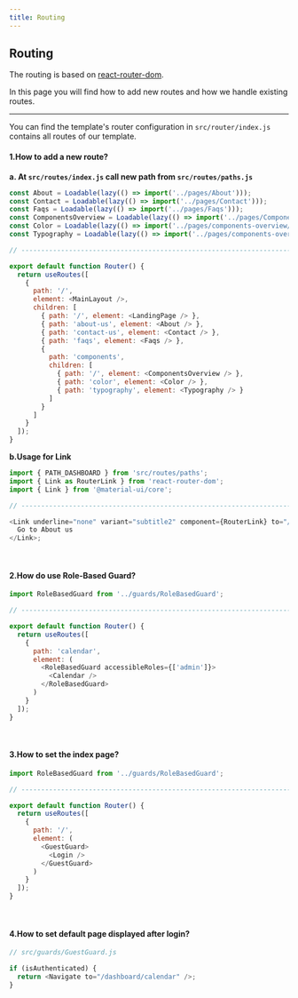 ```yaml
---
title: Routing
---
```


## Routing

The routing is based on [react-router-dom](https://reactrouter.com/web/guides/quick-start).

In this page you will find how to add new routes and how we handle existing routes.

---

You can find the template's router configuration in `src/router/index.js` contains all routes of our template.

#### 1.How to add a new route?

**a. At `src/routes/index.js` call new path from `src/routes/paths.js`**

```js
const About = Loadable(lazy(() => import('../pages/About')));
const Contact = Loadable(lazy(() => import('../pages/Contact')));
const Faqs = Loadable(lazy(() => import('../pages/Faqs')));
const ComponentsOverview = Loadable(lazy(() => import('../pages/ComponentsOverview')));
const Color = Loadable(lazy(() => import('../pages/components-overview/foundations/FoundationColor')));
const Typography = Loadable(lazy(() => import('../pages/components-overview/foundations/FoundationTypography')));

// ----------------------------------------------------------------------

export default function Router() {
  return useRoutes([
    {
      path: '/',
      element: <MainLayout />,
      children: [
        { path: '/', element: <LandingPage /> },
        { path: 'about-us', element: <About /> },
        { path: 'contact-us', element: <Contact /> },
        { path: 'faqs', element: <Faqs /> },
        {
          path: 'components',
          children: [
            { path: '/', element: <ComponentsOverview /> },
            { path: 'color', element: <Color /> },
            { path: 'typography', element: <Typography /> }
          ]
        }
      ]
    }
  ]);
}
```

**b.Usage for Link**

```js
import { PATH_DASHBOARD } from 'src/routes/paths';
import { Link as RouterLink } from 'react-router-dom';
import { Link } from '@material-ui/core';

// ----------------------------------------------------------------------

<Link underline="none" variant="subtitle2" component={RouterLink} to="/about-us">
  Go to About us
</Link>;
```

<br/>

#### 2.How do use Role-Based Guard?

```js
import RoleBasedGuard from '../guards/RoleBasedGuard';

// ----------------------------------------------------------------------

export default function Router() {
  return useRoutes([
    {
      path: 'calendar',
      element: (
        <RoleBasedGuard accessibleRoles={['admin']}>
          <Calendar />
        </RoleBasedGuard>
      )
    }
  ]);
}
```

<br/>

#### 3.How to set the index page?

```js
import RoleBasedGuard from '../guards/RoleBasedGuard';

// ----------------------------------------------------------------------

export default function Router() {
  return useRoutes([
    {
      path: '/',
      element: (
        <GuestGuard>
          <Login />
        </GuestGuard>
      )
    }
  ]);
}
```

<br/>

#### 4.How to set default page displayed after login?

```js
// src/guards/GuestGuard.js

if (isAuthenticated) {
  return <Navigate to="/dashboard/calendar" />;
}
```
